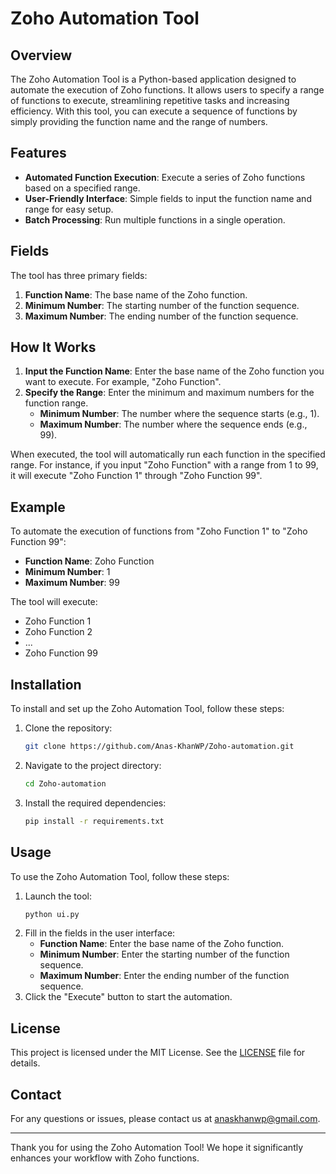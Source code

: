 # Zoho Automation Tool

## Overview
The Zoho Automation Tool is a Python-based application designed to automate the execution of Zoho functions. It allows users to specify a range of functions to execute, streamlining repetitive tasks and increasing efficiency. With this tool, you can execute a sequence of functions by simply providing the function name and the range of numbers.

## Features
- **Automated Function Execution**: Execute a series of Zoho functions based on a specified range.
- **User-Friendly Interface**: Simple fields to input the function name and range for easy setup.
- **Batch Processing**: Run multiple functions in a single operation.

## Fields
The tool has three primary fields:
1. **Function Name**: The base name of the Zoho function.
2. **Minimum Number**: The starting number of the function sequence.
3. **Maximum Number**: The ending number of the function sequence.

## How It Works
1. **Input the Function Name**: Enter the base name of the Zoho function you want to execute. For example, "Zoho Function".
2. **Specify the Range**: Enter the minimum and maximum numbers for the function range.
   - **Minimum Number**: The number where the sequence starts (e.g., 1).
   - **Maximum Number**: The number where the sequence ends (e.g., 99).

When executed, the tool will automatically run each function in the specified range. For instance, if you input "Zoho Function" with a range from 1 to 99, it will execute "Zoho Function 1" through "Zoho Function 99".

## Example
To automate the execution of functions from "Zoho Function 1" to "Zoho Function 99":

- **Function Name**: Zoho Function
- **Minimum Number**: 1
- **Maximum Number**: 99

The tool will execute:
- Zoho Function 1
- Zoho Function 2
- ...
- Zoho Function 99

## Installation
To install and set up the Zoho Automation Tool, follow these steps:

1. Clone the repository:
    ```bash
    git clone https://github.com/Anas-KhanWP/Zoho-automation.git
    ```
2. Navigate to the project directory:
    ```bash
    cd Zoho-automation
    ```
3. Install the required dependencies:
    ```bash
    pip install -r requirements.txt
    ```

## Usage
To use the Zoho Automation Tool, follow these steps:

1. Launch the tool:
    ```bash
    python ui.py
    ```
2. Fill in the fields in the user interface:
   - **Function Name**: Enter the base name of the Zoho function.
   - **Minimum Number**: Enter the starting number of the function sequence.
   - **Maximum Number**: Enter the ending number of the function sequence.
3. Click the "Execute" button to start the automation.

## License
This project is licensed under the MIT License. See the [LICENSE](LICENSE) file for details.

## Contact
For any questions or issues, please contact us at anaskhanwp@gmail.com.

---

Thank you for using the Zoho Automation Tool! We hope it significantly enhances your workflow with Zoho functions.
